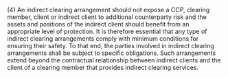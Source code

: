 (4) An indirect clearing arrangement should not expose a CCP, clearing member, client or indirect client to additional counterparty risk and the assets and positions of the indirect client should benefit from an appropriate level of protection. It is therefore essential that any type of indirect clearing arrangements comply with minimum conditions for ensuring their safety. To that end, the parties involved in indirect clearing arrangements shall be subject to specific obligations. Such arrangements extend beyond the contractual relationship between indirect clients and the client of a clearing member that provides indirect clearing services.